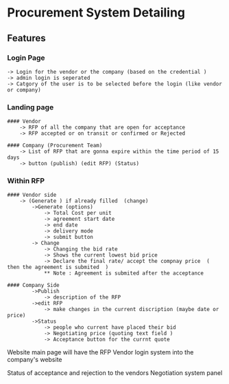 # Procurement System Detailing


## Features

### Login Page 
	-> Login for the vendor or the company (based on the credential )
	-> admin login is seperated
	-> Catgory of the user is to be selected before the login (like vendor or company)

### Landing page
	#### Vendor 
		-> RFP of all the company that are open for acceptance 
		-> RFP accepted or on transit or confirmed or Rejected
	
	#### Company (Procurement Team)
		-> List of RFP that are gonna expire within the time period of 15 days
		-> button (publish) (edit RFP) (Status)

### Within RFP
	#### Vendor side
		-> (Generate ) if already filled  (change)
			->Generate (options)
				-> Total Cost per unit 
				-> agreement start date
				-> end date
				-> delivery mode
				-> submit button
			-> Change 
				-> Changing the bid rate
				-> Shows the current lowest bid price
				-> Declare the final rate/ accept the compnay price  ( then the agreement is submited  )
				** Note : Agreement is submited after the acceptance 

	#### Company Side 
			->Publish
				-> description of the RFP
			->edit RFP
				-> make changes in the current discription (maybe date or price)
			->Status 
				-> people who current have placed their bid 
				-> Negotiating price (quoting text field )
				-> Acceptance button for the currnt quote

Website main page will have the RFP 
Vendor login system into the company's website 

Status of acceptance and rejection to the vendors 
Negotiation system panel 


